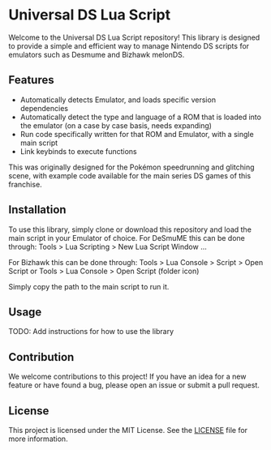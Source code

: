 # Universal DS Lua Script

Welcome to the Universal DS Lua Script repository! This library is designed to provide a simple and efficient way to manage Nintendo DS scripts for emulators such as Desmume and Bizhawk melonDS.

## Features

- Automatically detects Emulator, and loads specific version dependencies
- Automatically detect the type and language of a ROM that is loaded into the emulator (on a case by case basis, needs expanding)
- Run code specifically written for that ROM and Emulator, with a single main script
- Link keybinds to execute functions

This was originally designed for the Pokémon speedrunning and glitching scene, 
with example code available for the main series DS games of this franchise.

## Installation

To use this library, simply clone or download this repository and load the main script in your Emulator of choice.
For DeSmuME this can be done through:
 Tools > Lua Scripting > New Lua Script Window ...

For Bizhawk this can be done through:
 Tools > Lua Console > Script > Open Script 
or 
 Tools > Lua Console > Open Script (folder icon)

Simply copy the path to the main script to run it.

## Usage

TODO: Add instructions for how to use the library

## Contribution

We welcome contributions to this project! If you have an idea for a new feature or have found a bug, please open an issue or submit a pull request.

## License

This project is licensed under the MIT License. See the [LICENSE](LICENSE) file for more information.


